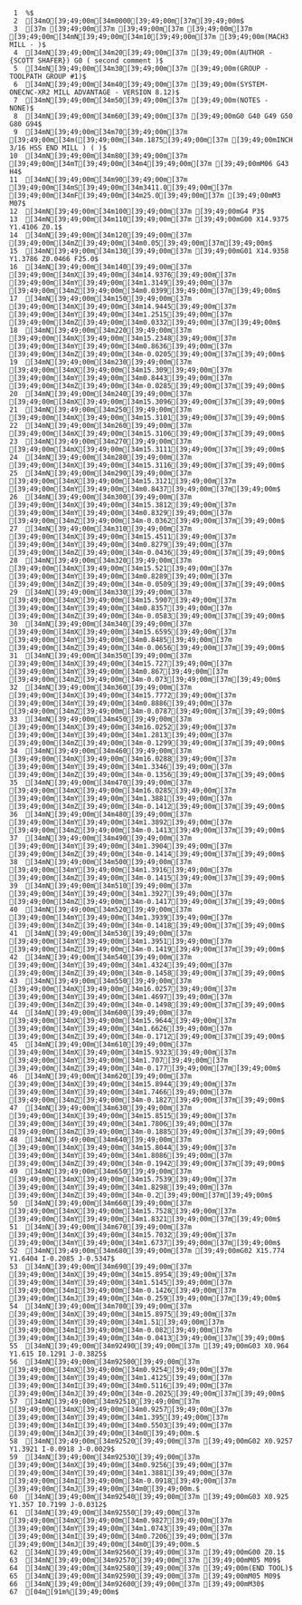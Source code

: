      1	%$
     2	[34mO[39;49;00m[34m0000[39;49;00m[37m[39;49;00m$
     3	[37m [39;49;00m[37m [39;49;00m[37m [39;49;00m[37m [39;49;00m[34mN[39;49;00m[34m10[39;49;00m[37m [39;49;00m(MACH3 MILL - )$
     4	[34mN[39;49;00m[34m20[39;49;00m[37m [39;49;00m(AUTHOR - {SCOTT SHAFER}) G0 ( second comment )$
     5	[34mN[39;49;00m[34m30[39;49;00m[37m [39;49;00m(GROUP - TOOLPATH GROUP #1)$
     6	[34mN[39;49;00m[34m40[39;49;00m[37m [39;49;00m(SYSTEM- ONECNC-XR2 MILL ADVANTAGE - VERSION 8.12)$
     7	[34mN[39;49;00m[34m50[39;49;00m[37m [39;49;00m(NOTES - NONE)$
     8	[34mN[39;49;00m[34m60[39;49;00m[37m [39;49;00mG0 G40 G49 G50 G80 G94$
     9	[34mN[39;49;00m[34m70[39;49;00m[37m [39;49;00m[34m([39;49;00m[34m.1875[39;49;00m[37m [39;49;00mINCH 3/16 HSS END MILL ) ( )$
    10	[34mN[39;49;00m[34m80[39;49;00m[37m [39;49;00m[34mT[39;49;00m[34m4[39;49;00m[37m [39;49;00mM06 G43 H4$
    11	[34mN[39;49;00m[34m90[39;49;00m[37m [39;49;00m[34mS[39;49;00m[34m3411.0[39;49;00m[37m [39;49;00m[34mF[39;49;00m[34m25.0[39;49;00m[37m [39;49;00mM3 M07$
    12	[34mN[39;49;00m[34m100[39;49;00m[37m [39;49;00mG4 P3$
    13	[34mN[39;49;00m[34m110[39;49;00m[37m [39;49;00mG00 X14.9375 Y1.4106 Z0.1$
    14	[34mN[39;49;00m[34m120[39;49;00m[37m [39;49;00m[34mZ[39;49;00m[34m0.05[39;49;00m[37m[39;49;00m$
    15	[34mN[39;49;00m[34m130[39;49;00m[37m [39;49;00mG01 X14.9358 Y1.3786 Z0.0466 F25.0$
    16	[34mN[39;49;00m[34m140[39;49;00m[37m [39;49;00m[34mX[39;49;00m[34m14.9376[39;49;00m[37m [39;49;00m[34mY[39;49;00m[34m1.3149[39;49;00m[37m [39;49;00m[34mZ[39;49;00m[34m0.0399[39;49;00m[37m[39;49;00m$
    17	[34mN[39;49;00m[34m150[39;49;00m[37m [39;49;00m[34mX[39;49;00m[34m14.9445[39;49;00m[37m [39;49;00m[34mY[39;49;00m[34m1.2515[39;49;00m[37m [39;49;00m[34mZ[39;49;00m[34m0.0332[39;49;00m[37m[39;49;00m$
    18	[34mN[39;49;00m[34m220[39;49;00m[37m [39;49;00m[34mX[39;49;00m[34m15.2348[39;49;00m[37m [39;49;00m[34mY[39;49;00m[34m0.8636[39;49;00m[37m [39;49;00m[34mZ[39;49;00m[34m-0.0205[39;49;00m[37m[39;49;00m$
    19	[34mN[39;49;00m[34m230[39;49;00m[37m [39;49;00m[34mX[39;49;00m[34m15.309[39;49;00m[37m [39;49;00m[34mY[39;49;00m[34m0.8443[39;49;00m[37m [39;49;00m[34mZ[39;49;00m[34m-0.0285[39;49;00m[37m[39;49;00m$
    20	[34mN[39;49;00m[34m240[39;49;00m[37m [39;49;00m[34mX[39;49;00m[34m15.3096[39;49;00m[37m[39;49;00m$
    21	[34mN[39;49;00m[34m250[39;49;00m[37m [39;49;00m[34mX[39;49;00m[34m15.3101[39;49;00m[37m[39;49;00m$
    22	[34mN[39;49;00m[34m260[39;49;00m[37m [39;49;00m[34mX[39;49;00m[34m15.3106[39;49;00m[37m[39;49;00m$
    23	[34mN[39;49;00m[34m270[39;49;00m[37m [39;49;00m[34mX[39;49;00m[34m15.3111[39;49;00m[37m[39;49;00m$
    24	[34mN[39;49;00m[34m280[39;49;00m[37m [39;49;00m[34mX[39;49;00m[34m15.3116[39;49;00m[37m[39;49;00m$
    25	[34mN[39;49;00m[34m290[39;49;00m[37m [39;49;00m[34mX[39;49;00m[34m15.3121[39;49;00m[37m [39;49;00m[34mY[39;49;00m[34m0.8437[39;49;00m[37m[39;49;00m$
    26	[34mN[39;49;00m[34m300[39;49;00m[37m [39;49;00m[34mX[39;49;00m[34m15.3812[39;49;00m[37m [39;49;00m[34mY[39;49;00m[34m0.8329[39;49;00m[37m [39;49;00m[34mZ[39;49;00m[34m-0.0362[39;49;00m[37m[39;49;00m$
    27	[34mN[39;49;00m[34m310[39;49;00m[37m [39;49;00m[34mX[39;49;00m[34m15.4511[39;49;00m[37m [39;49;00m[34mY[39;49;00m[34m0.8279[39;49;00m[37m [39;49;00m[34mZ[39;49;00m[34m-0.0436[39;49;00m[37m[39;49;00m$
    28	[34mN[39;49;00m[34m320[39;49;00m[37m [39;49;00m[34mX[39;49;00m[34m15.521[39;49;00m[37m [39;49;00m[34mY[39;49;00m[34m0.8289[39;49;00m[37m [39;49;00m[34mZ[39;49;00m[34m-0.0509[39;49;00m[37m[39;49;00m$
    29	[34mN[39;49;00m[34m330[39;49;00m[37m [39;49;00m[34mX[39;49;00m[34m15.5907[39;49;00m[37m [39;49;00m[34mY[39;49;00m[34m0.8357[39;49;00m[37m [39;49;00m[34mZ[39;49;00m[34m-0.0583[39;49;00m[37m[39;49;00m$
    30	[34mN[39;49;00m[34m340[39;49;00m[37m [39;49;00m[34mX[39;49;00m[34m15.6595[39;49;00m[37m [39;49;00m[34mY[39;49;00m[34m0.8485[39;49;00m[37m [39;49;00m[34mZ[39;49;00m[34m-0.0656[39;49;00m[37m[39;49;00m$
    31	[34mN[39;49;00m[34m350[39;49;00m[37m [39;49;00m[34mX[39;49;00m[34m15.727[39;49;00m[37m [39;49;00m[34mY[39;49;00m[34m0.867[39;49;00m[37m [39;49;00m[34mZ[39;49;00m[34m-0.073[39;49;00m[37m[39;49;00m$
    32	[34mN[39;49;00m[34m360[39;49;00m[37m [39;49;00m[34mX[39;49;00m[34m15.7772[39;49;00m[37m [39;49;00m[34mY[39;49;00m[34m0.8886[39;49;00m[37m [39;49;00m[34mZ[39;49;00m[34m-0.0787[39;49;00m[37m[39;49;00m$
    33	[34mN[39;49;00m[34m450[39;49;00m[37m [39;49;00m[34mX[39;49;00m[34m16.0252[39;49;00m[37m [39;49;00m[34mY[39;49;00m[34m1.2813[39;49;00m[37m [39;49;00m[34mZ[39;49;00m[34m-0.1299[39;49;00m[37m[39;49;00m$
    34	[34mN[39;49;00m[34m460[39;49;00m[37m [39;49;00m[34mX[39;49;00m[34m16.0288[39;49;00m[37m [39;49;00m[34mY[39;49;00m[34m1.3346[39;49;00m[37m [39;49;00m[34mZ[39;49;00m[34m-0.1356[39;49;00m[37m[39;49;00m$
    35	[34mN[39;49;00m[34m470[39;49;00m[37m [39;49;00m[34mX[39;49;00m[34m16.0285[39;49;00m[37m [39;49;00m[34mY[39;49;00m[34m1.3881[39;49;00m[37m [39;49;00m[34mZ[39;49;00m[34m-0.1412[39;49;00m[37m[39;49;00m$
    36	[34mN[39;49;00m[34m480[39;49;00m[37m [39;49;00m[34mY[39;49;00m[34m1.3892[39;49;00m[37m [39;49;00m[34mZ[39;49;00m[34m-0.1413[39;49;00m[37m[39;49;00m$
    37	[34mN[39;49;00m[34m490[39;49;00m[37m [39;49;00m[34mY[39;49;00m[34m1.3904[39;49;00m[37m [39;49;00m[34mZ[39;49;00m[34m-0.1414[39;49;00m[37m[39;49;00m$
    38	[34mN[39;49;00m[34m500[39;49;00m[37m [39;49;00m[34mY[39;49;00m[34m1.3916[39;49;00m[37m [39;49;00m[34mZ[39;49;00m[34m-0.1415[39;49;00m[37m[39;49;00m$
    39	[34mN[39;49;00m[34m510[39;49;00m[37m [39;49;00m[34mY[39;49;00m[34m1.3927[39;49;00m[37m [39;49;00m[34mZ[39;49;00m[34m-0.1417[39;49;00m[37m[39;49;00m$
    40	[34mN[39;49;00m[34m520[39;49;00m[37m [39;49;00m[34mY[39;49;00m[34m1.3939[39;49;00m[37m [39;49;00m[34mZ[39;49;00m[34m-0.1418[39;49;00m[37m[39;49;00m$
    41	[34mN[39;49;00m[34m530[39;49;00m[37m [39;49;00m[34mY[39;49;00m[34m1.3951[39;49;00m[37m [39;49;00m[34mZ[39;49;00m[34m-0.1419[39;49;00m[37m[39;49;00m$
    42	[34mN[39;49;00m[34m540[39;49;00m[37m [39;49;00m[34mY[39;49;00m[34m1.4324[39;49;00m[37m [39;49;00m[34mZ[39;49;00m[34m-0.1458[39;49;00m[37m[39;49;00m$
    43	[34mN[39;49;00m[34m550[39;49;00m[37m [39;49;00m[34mX[39;49;00m[34m16.0257[39;49;00m[37m [39;49;00m[34mY[39;49;00m[34m1.4697[39;49;00m[37m [39;49;00m[34mZ[39;49;00m[34m-0.1498[39;49;00m[37m[39;49;00m$
    44	[34mN[39;49;00m[34m600[39;49;00m[37m [39;49;00m[34mX[39;49;00m[34m15.9644[39;49;00m[37m [39;49;00m[34mY[39;49;00m[34m1.6626[39;49;00m[37m [39;49;00m[34mZ[39;49;00m[34m-0.1712[39;49;00m[37m[39;49;00m$
    45	[34mN[39;49;00m[34m610[39;49;00m[37m [39;49;00m[34mX[39;49;00m[34m15.9323[39;49;00m[37m [39;49;00m[34mY[39;49;00m[34m1.707[39;49;00m[37m [39;49;00m[34mZ[39;49;00m[34m-0.177[39;49;00m[37m[39;49;00m$
    46	[34mN[39;49;00m[34m620[39;49;00m[37m [39;49;00m[34mX[39;49;00m[34m15.8944[39;49;00m[37m [39;49;00m[34mY[39;49;00m[34m1.7466[39;49;00m[37m [39;49;00m[34mZ[39;49;00m[34m-0.1827[39;49;00m[37m[39;49;00m$
    47	[34mN[39;49;00m[34m630[39;49;00m[37m [39;49;00m[34mX[39;49;00m[34m15.8515[39;49;00m[37m [39;49;00m[34mY[39;49;00m[34m1.7806[39;49;00m[37m [39;49;00m[34mZ[39;49;00m[34m-0.1885[39;49;00m[37m[39;49;00m$
    48	[34mN[39;49;00m[34m640[39;49;00m[37m [39;49;00m[34mX[39;49;00m[34m15.8044[39;49;00m[37m [39;49;00m[34mY[39;49;00m[34m1.8086[39;49;00m[37m [39;49;00m[34mZ[39;49;00m[34m-0.1942[39;49;00m[37m[39;49;00m$
    49	[34mN[39;49;00m[34m650[39;49;00m[37m [39;49;00m[34mX[39;49;00m[34m15.7539[39;49;00m[37m [39;49;00m[34mY[39;49;00m[34m1.8298[39;49;00m[37m [39;49;00m[34mZ[39;49;00m[34m-0.2[39;49;00m[37m[39;49;00m$
    50	[34mN[39;49;00m[34m660[39;49;00m[37m [39;49;00m[34mX[39;49;00m[34m15.7528[39;49;00m[37m [39;49;00m[34mY[39;49;00m[34m1.8321[39;49;00m[37m[39;49;00m$
    51	[34mN[39;49;00m[34m670[39;49;00m[37m [39;49;00m[34mX[39;49;00m[34m15.7032[39;49;00m[37m [39;49;00m[34mY[39;49;00m[34m1.6737[39;49;00m[37m[39;49;00m$
    52	[34mN[39;49;00m[34m680[39;49;00m[37m [39;49;00mG02 X15.774 Y1.6404 I-0.2085 J-0.5347$
    53	[34mN[39;49;00m[34m690[39;49;00m[37m [39;49;00m[34mX[39;49;00m[34m15.8954[39;49;00m[37m [39;49;00m[34mY[39;49;00m[34m1.5145[39;49;00m[37m [39;49;00m[34mI[39;49;00m[34m-0.1426[39;49;00m[37m [39;49;00m[34mJ[39;49;00m[34m-0.259[39;49;00m[37m[39;49;00m$
    54	[34mN[39;49;00m[34m700[39;49;00m[37m [39;49;00m[34mX[39;49;00m[34m15.8975[39;49;00m[37m [39;49;00m[34mY[39;49;00m[34m1.51[39;49;00m[37m [39;49;00m[34mI[39;49;00m[34m-0.082[39;49;00m[37m [39;49;00m[34mJ[39;49;00m[34m-0.0413[39;49;00m[37m[39;49;00m$
    55	[34mN[39;49;00m[34m92490[39;49;00m[37m [39;49;00mG03 X0.964 Y1.615 I0.1291 J-0.3825$
    56	[34mN[39;49;00m[34m92500[39;49;00m[37m [39;49;00m[34mX[39;49;00m[34m0.9254[39;49;00m[37m [39;49;00m[34mY[39;49;00m[34m1.4125[39;49;00m[37m [39;49;00m[34mI[39;49;00m[34m0.5116[39;49;00m[37m [39;49;00m[34mJ[39;49;00m[34m-0.2025[39;49;00m[37m[39;49;00m$
    57	[34mN[39;49;00m[34m92510[39;49;00m[37m [39;49;00m[34mX[39;49;00m[34m0.9257[39;49;00m[37m [39;49;00m[34mY[39;49;00m[34m1.395[39;49;00m[37m [39;49;00m[34mI[39;49;00m[34m0.5503[39;49;00m[37m [39;49;00m[34mJ[39;49;00m[34m0[39;49;00m.$
    58	[34mN[39;49;00m[34m92520[39;49;00m[37m [39;49;00mG02 X0.9257 Y1.3921 I-0.0918 J-0.0029$
    59	[34mN[39;49;00m[34m92530[39;49;00m[37m [39;49;00m[34mX[39;49;00m[34m0.9256[39;49;00m[37m [39;49;00m[34mY[39;49;00m[34m1.3881[39;49;00m[37m [39;49;00m[34mI[39;49;00m[34m-0.0918[39;49;00m[37m [39;49;00m[34mJ[39;49;00m[34m0[39;49;00m.$
    60	[34mN[39;49;00m[34m92540[39;49;00m[37m [39;49;00mG03 X0.925 Y1.357 I0.7199 J-0.0312$
    61	[34mN[39;49;00m[34m92550[39;49;00m[37m [39;49;00m[34mX[39;49;00m[34m0.9827[39;49;00m[37m [39;49;00m[34mY[39;49;00m[34m1.0743[39;49;00m[37m [39;49;00m[34mI[39;49;00m[34m0.7206[39;49;00m[37m [39;49;00m[34mJ[39;49;00m[34m0[39;49;00m.$
    62	[34mN[39;49;00m[34m92560[39;49;00m[37m [39;49;00mG00 Z0.1$
    63	[34mN[39;49;00m[34m92570[39;49;00m[37m [39;49;00mM05 M09$
    64	[34mN[39;49;00m[34m92580[39;49;00m[37m [39;49;00m(END TOOL)$
    65	[34mN[39;49;00m[34m92590[39;49;00m[37m [39;49;00mM05 M09$
    66	[34mN[39;49;00m[34m92600[39;49;00m[37m [39;49;00mM30$
    67	[04m[91m%[39;49;00m$
